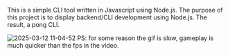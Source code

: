 This is a simple CLI tool written in Javascript using Node.js. The purpose of this project is to display backend/CLI development using Node.js. The result, a pong CLI.

![2025-03-12 11-04-52](https://github.com/user-attachments/assets/2fd0c9fd-d70d-4e80-ae45-9900c7231159)
PS: for some reason the gif is slow, gameplay is much quicker than the fps in the video.
